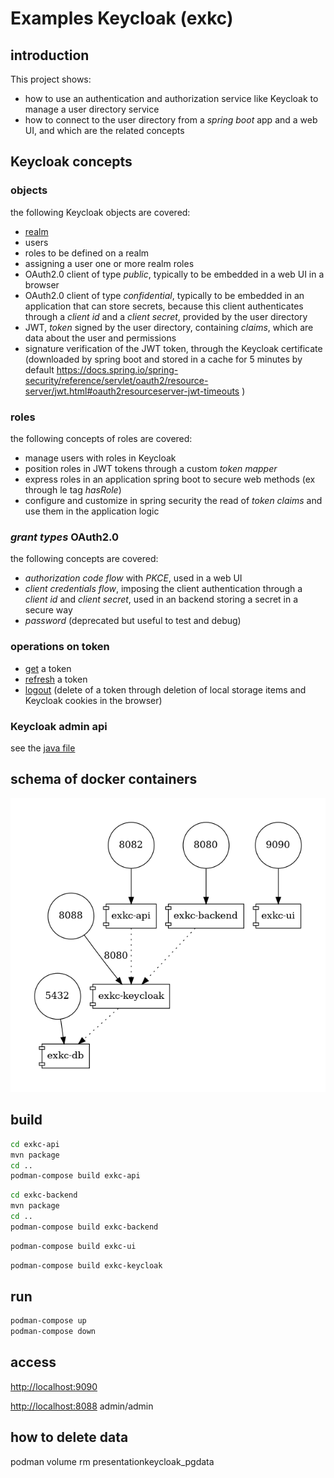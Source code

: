 # Examples Keycloak (exkc)

## introduction

This project shows:
* how to use an authentication and authorization service like Keycloak
to manage a user directory service
* how to connect to the user directory from a *spring boot* app and a web UI,
 and which are the related concepts

## Keycloak concepts

### objects

the following Keycloak objects are covered:

* [realm](exkc-keycloak/realm/exkc.json)
* users
* roles to be defined on a realm
* assigning a user one or more realm roles
* OAuth2.0 client of type *public*, typically to be embedded in a web UI in a browser
* OAuth2.0 client of type *confidential*, typically to be embedded in an application that can store secrets,
because this client authenticates through a *client id* and a *client secret*, provided by the user directory
* JWT, *token* signed by the user directory, containing *claims*, which are data about the user and permissions
* signature verification of the JWT token, through the Keycloak certificate 
 (downloaded by spring boot and stored in a cache for 5 minutes by default https://docs.spring.io/spring-security/reference/servlet/oauth2/resource-server/jwt.html#oauth2resourceserver-jwt-timeouts )

### roles

the following concepts of roles are covered:

* manage users with roles in Keycloak 
* position roles in JWT tokens through a custom *token mapper*
* express roles in an application spring boot to secure web methods (ex through le tag *hasRole*)
* configure and customize in spring security the read of *token claims* and use them in the application logic

### *grant types* OAuth2.0

the following concepts are covered:
* *authorization code flow* with *PKCE*, used in a web UI
* *client credentials flow*, imposing the client authentication through a *client id* and *client secret*, 
  used in an backend storing a secret in a secure way
* *password* (deprecated but useful to test and debug)

### operations on token
* [get](exkc-ui/public/auth.js#L13) a token
* [refresh](exkc-ui/public/auth.js#L34) a token
* [logout](exkc-ui/public/auth.js#L54) (delete of a token through deletion of local storage items and Keycloak cookies in the browser)

### Keycloak admin api
see the [java file](exkc-backend/src/main/java/exkc/shared/api/keycloak/service/KeycloakClientService.java)

## schema of docker containers

![containers](topology.png "containers")

## build

```bash
cd exkc-api
mvn package
cd ..
podman-compose build exkc-api
```

```bash
cd exkc-backend
mvn package
cd ..
podman-compose build exkc-backend
```

```bash
podman-compose build exkc-ui
```

```bash
podman-compose build exkc-keycloak
```

## run

```bash
podman-compose up
podman-compose down
```

## access

[http://localhost:9090](UI)

[http://localhost:8088](Keycloak) admin/admin

## how to delete data

podman volume rm presentationkeycloak_pgdata

